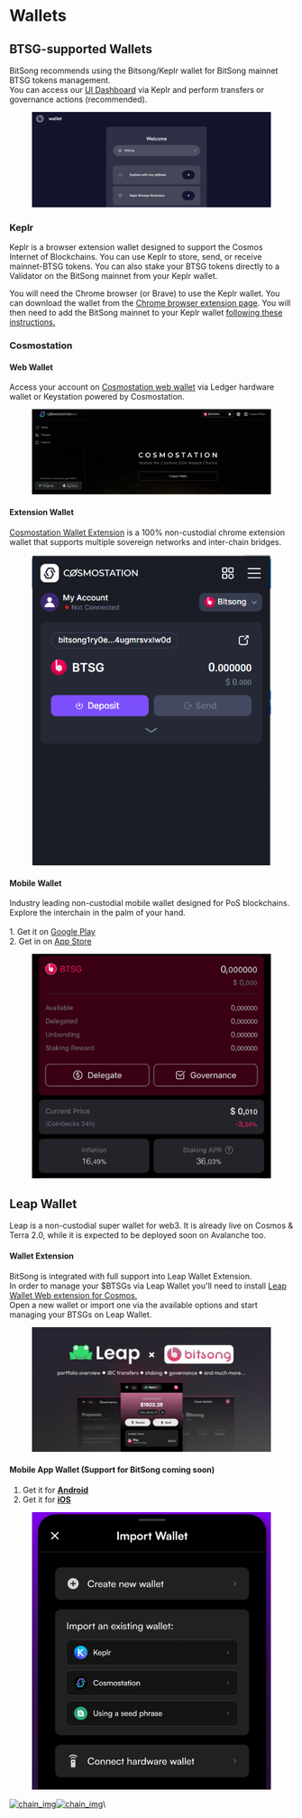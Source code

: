 # Wallets

## BTSG-supported Wallets

BitSong recommends using the Bitsong/Keplr wallet for BitSong mainnet BTSG tokens management.\
You can access our [UI Dashboard](https://wallet.bitsong.io) via Keplr and perform transfers or governance actions (recommended).

<figure><img src="../.gitbook/assets/Screenshot 2022-11-29 172139.png" alt=""><figcaption></figcaption></figure>

### Keplr

Keplr is a browser extension wallet designed to support the Cosmos Internet of Blockchains. You can use Keplr to store, send, or receive mainnet-BTSG tokens. You can also stake your BTSG tokens directly to a Validator on the BitSong mainnet from your Keplr wallet.

You will need the Chrome browser (or Brave) to use the Keplr wallet. You can download the wallet from the [Chrome browser extension page](https://chrome.google.com/webstore/detail/keplr/dmkamcknogkgcdfhhbddcghachkejeap). You will then need to add the BitSong mainnet to your Keplr wallet [following these instructions.](../useful-guides/how-to-create-a-bitsong-wallet.md)&#x20;

### Cosmostation

#### Web Wallet

Access your account on [Cosmostation web wallet](https://wallet.cosmostation.io/cosmos) via Ledger hardware wallet or Keystation powered by Cosmostation.

<figure><img src="../.gitbook/assets/Screenshot 2022-11-29 172929.png" alt=""><figcaption></figcaption></figure>

#### Extension Wallet

[Cosmostation Wallet Extension](https://chrome.google.com/webstore/detail/cosmostation/fpkhgmpbidmiogeglndfbkegfdlnajnf?utm\_source=chrome-ntp-icon) is a 100% non-custodial chrome extension wallet that supports multiple sovereign networks and inter-chain bridges.

<figure><img src="../.gitbook/assets/Screenshot 2022-11-29 173103.png" alt=""><figcaption></figcaption></figure>

#### Mobile Wallet

Industry leading non-custodial mobile wallet designed for PoS blockchains. Explore the interchain in the palm of your hand.\
\
1\. Get it on [Google Play](https://play.google.com/store/apps/details?id=wannabit.io.cosmostaion)\
2\. Get in on [App Store](https://apps.apple.com/kr/app/cosmostation/id1459830339)

<figure><img src="../.gitbook/assets/photo_2022-11-29_17-33-58.jpg" alt=""><figcaption></figcaption></figure>

## Leap Wallet

Leap is a non-custodial super wallet for web3. It is already live on Cosmos & Terra 2.0, while it is expected to be deployed soon on Avalanche too.

#### Wallet Extension

BitSong is integrated with full support into Leap Wallet Extension. \
In order to manage your $BTSGs via Leap Wallet you'll need to install [Leap Wallet Web extension for Cosmos.](https://chrome.google.com/webstore/detail/leap-cosmos-wallet/fcfcfllfndlomdhbehjjcoimbgofdncg/?utm\_source=website\&utm\_medium=permanent-website\&utm\_campaign=permanent)\
Open a new wallet or import one via the available options and start managing your BTSGs on Leap Wallet.

<figure><img src="../.gitbook/assets/FibZX9yVQAEfimv.jpg" alt=""><figcaption></figcaption></figure>

#### Mobile App Wallet (Support for BitSong coming soon)

1. Get it for [**Android**](https://www.leapwallet.io/cosmos)
2. Get it for [**iOS**](https://www.leapwallet.io/cosmos)

<figure><img src="../.gitbook/assets/Screenshot 2022-11-29 172529.png" alt=""><figcaption></figcaption></figure>



[![chain\_img](https://www.cosmostation.io/\_next/static/media/light\_play\_store.ac8ff4e6.svg)](https://play.google.com/store/apps/details?id=wannabit.io.cosmostaion)[![chain\_img](https://www.cosmostation.io/\_next/static/media/light\_app\_store.97f6e176.svg)](https://apps.apple.com/kr/app/cosmostation/id1459830339)\


